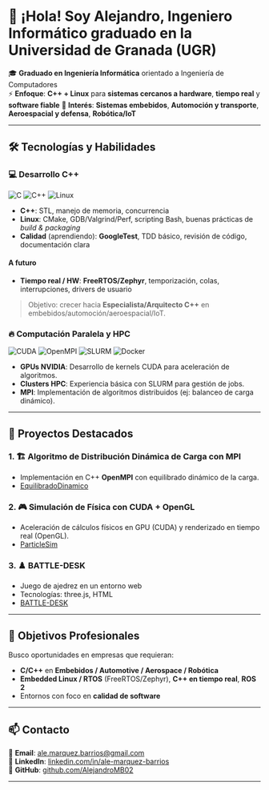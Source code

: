 # 👋 ¡Hola! Soy Alejandro, Ingeniero Informático graduado en la Universidad de Granada (UGR)

🎓 **Graduado en Ingeniería Informática** orientado a Ingeniería de Computadores  
⚡ **Enfoque**: **C++ + Linux** para **sistemas cercanos a hardware**, **tiempo real** y **software fiable**
🏢 **Interés**: **Sistemas embebidos**, **Automoción y transporte**, **Aeroespacial y defensa**, **Robótica/IoT**

---

## 🛠️ Tecnologías y Habilidades

### 💻 **Desarrollo C++**
![C](https://img.shields.io/badge/C-A8B9CC?style=for-the-badge&logo=c&logoColor=white)
![C++](https://img.shields.io/badge/C%2B%2B-00599C?style=for-the-badge&logo=c%2B%2B&logoColor=white)
![Linux](https://img.shields.io/badge/Linux-FCC624?style=for-the-badge&logo=linux&logoColor=black)

- **C++**: STL, manejo de memoria, concurrencia
- **Linux**: CMake, GDB/Valgrind/Perf, scripting Bash, buenas prácticas de *build & packaging*
- **Calidad** (aprendiendo): **GoogleTest**, TDD básico, revisión de código, documentación clara

#### **A futuro**
- **Tiempo real / HW**: **FreeRTOS/Zephyr**, temporización, colas, interrupciones, drivers de usuario

> Objetivo: crecer hacia **Especialista/Arquitecto C++** en embebidos/automoción/aeroespacial/IoT.

### 🔥 **Computación Paralela y HPC**
![CUDA](https://img.shields.io/badge/NVIDIA_CUDA-76B900?style=for-the-badge&logo=nvidia&logoColor=white)
![OpenMPI](https://img.shields.io/badge/OpenMPI-000000?style=for-the-badge&logo=openmpi&logoColor=white)
![SLURM](https://img.shields.io/badge/SLURM-0077B5?style=for-the-badge)
![Docker](https://img.shields.io/badge/Docker-2496ED?style=for-the-badge&logo=docker&logoColor=white)

- **GPUs NVIDIA**: Desarrollo de kernels CUDA para aceleración de algoritmos.
- **Clusters HPC**: Experiencia básica con SLURM para gestión de jobs.
- **MPI**: Implementación de algoritmos distribuidos (ej: balanceo de carga dinámico).

---

## 🚀 Proyectos Destacados

### 1. 🏗️ **Algoritmo de Distribución Dinámica de Carga con MPI**
   - Implementación en C++ **OpenMPI** con equilibrado dinámico de la carga.
   - [EquilibradoDinamico](https://github.com/AlejandroMB02/Equilibrado_Dinamico_MPI)

### 2. 🎮 **Simulación de Física con CUDA + OpenGL**
   - Aceleración de cálculos físicos en GPU (CUDA) y renderizado en tiempo real (OpenGL).  
   - [ParticleSim](https://github.com/AlejandroMB02/Physics-simulation-CUDA-OpenGL)

### 3. ♟️ **BATTLE-DESK**
   - Juego de ajedrez en un entorno web
   - Tecnologías: three.js, HTML
   - [BATTLE-DESK](https://github.com/AlejandroMB02/BATTLE-DESK)

---

## 📌 Objetivos Profesionales
Busco oportunidades en empresas que requieran:  
- **C/C++** en **Embebidos / Automotive / Aerospace / Robótica**  
- **Embedded Linux / RTOS** (FreeRTOS/Zephyr), **C++ en tiempo real**, **ROS 2**  
- Entornos con foco en **calidad de software**

---

## 📫 Contacto
📧 **Email**: [ale.marquez.barrios@gmail.com](mailto:tu.email@ejemplo.com)  
💼 **LinkedIn**: [linkedin.com/in/ale-marquez-barrios](https://www.linkedin.com/in/ale-marquez-barrios/)  
🐙 **GitHub**: [github.com/AlejandroMB02](https://github.com/AlejandroMB02)  

---
